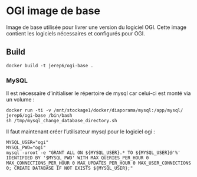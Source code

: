 # OGI image de base
Image de base utilisée pour livrer une version du logiciel OGI. Cette image contient les logiciels nécessaires et configurés pour OGI.

## Build
    docker build -t jerep6/ogi-base .
    
### MySQL
Il est nécessaire d’initialiser le répertoire de mysql car celui-ci est monté via un volume :

	docker run -ti -v /mnt/stockage1/docker/diaporama/mysql:/app/mysql/ jerep6/ogi-base /bin/bash
	sh /tmp/mysql_change_database_directory.sh
	
Il faut maintenant créer l’utilisateur mysql pour le logiciel ogi :
	
	MYSQL_USER="ogi"
	MYSQL_PWD="ogi"
	mysql -uroot -e "GRANT ALL ON ${MYSQL_USER}.* TO ${MYSQL_USER}@'%' IDENTIFIED BY '$MYSQL_PWD' WITH MAX_QUERIES_PER_HOUR 0 MAX_CONNECTIONS_PER_HOUR 0 MAX_UPDATES_PER_HOUR 0 MAX_USER_CONNECTIONS 0; CREATE DATABASE IF NOT EXISTS ${MYSQL_USER};"

